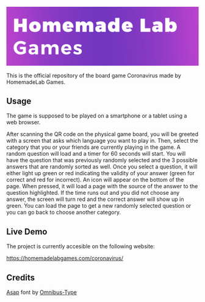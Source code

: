 ![# HomemadeLab Games – Coronavirus](Documentation/README%20Logo.jpg)

This is the official repository of the board game Coronavirus made by HomemadeLab Games.

## Usage

The game is supposed to be played on a smartphone or a tablet using a web browser.

After scanning the QR code on the physical game board, you will be greeted with a screen that asks which language you want to play in. Then, select the category that you or your friends are currently playing in the game. A random question will load and a timer for 60 seconds will start. You will have the question that was previously randomly selected and the 3 possible answers that are randomly sorted as well. Once you select a question, it will either light up green or red indicating the validity of your answer (green for correct and red for incorrect). An icon will appear on the bottom of the page. When pressed, it will load a page with the source of the answer to the question highlighted. If the time runs out and you did not choose any answer, the screen will turn red and the correct answer will show up in green. You can load the page to get a new randomly selected question or you can go back to choose another category.

## Live Demo

The project is currently accesible on the following website:

https://homemadelabgames.com/coronavirus/

## Credits

[Asap](https://github.com/Omnibus-Type/Asap) font by [Omnibus-Type]([https://github.com/Omnibus-Type](https://www.omnibus-type.com/)https://www.omnibus-type.com/)
